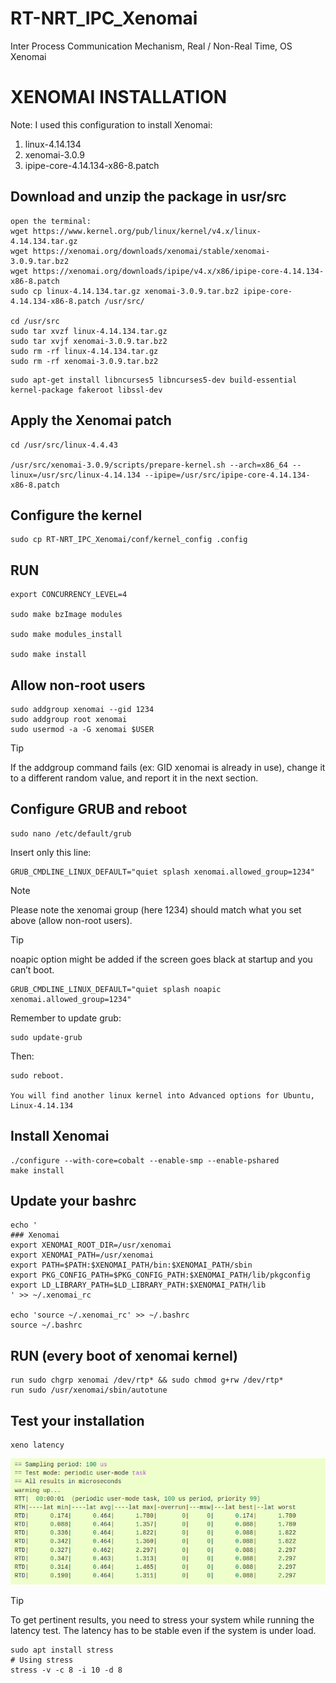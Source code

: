 # RT-NRT_IPC_Xenomai
Inter Process Communication Mechanism, Real / Non-Real Time, OS Xenomai


# XENOMAI INSTALLATION

Note: I used this configuration to install Xenomai:

1) linux-4.14.134
2) xenomai-3.0.9
3) ipipe-core-4.14.134-x86-8.patch

## Download and unzip the package in usr/src

```
open the terminal:
wget https://www.kernel.org/pub/linux/kernel/v4.x/linux-4.14.134.tar.gz
wget https://xenomai.org/downloads/xenomai/stable/xenomai-3.0.9.tar.bz2
wget https://xenomai.org/downloads/ipipe/v4.x/x86/ipipe-core-4.14.134-x86-8.patch
sudo cp linux-4.14.134.tar.gz xenomai-3.0.9.tar.bz2 ipipe-core-4.14.134-x86-8.patch /usr/src/

cd /usr/src
sudo tar xvzf linux-4.14.134.tar.gz
sudo tar xvjf xenomai-3.0.9.tar.bz2
sudo rm -rf linux-4.14.134.tar.gz
sudo rm -rf xenomai-3.0.9.tar.bz2 

```

```
sudo apt-get install libncurses5 libncurses5-dev build-essential kernel-package fakeroot libssl-dev
```

## Apply the Xenomai patch

```
cd /usr/src/linux-4.4.43

/usr/src/xenomai-3.0.9/scripts/prepare-kernel.sh --arch=x86_64 --linux=/usr/src/linux-4.14.134 --ipipe=/usr/src/ipipe-core-4.14.134-x86-8.patch

```
## Configure the kernel

```
sudo cp RT-NRT_IPC_Xenomai/conf/kernel_config .config

```
## RUN

```
export CONCURRENCY_LEVEL=4

sudo make bzImage modules

sudo make modules_install

sudo make install 

```
## Allow non-root users

```
sudo addgroup xenomai --gid 1234
sudo addgroup root xenomai
sudo usermod -a -G xenomai $USER

```
Tip

If the addgroup command fails (ex: GID xenomai is already in use), change it to a different random value, and report it in the next section.

## Configure GRUB and reboot

```
sudo nano /etc/default/grub

```
Insert only this line:
```
GRUB_CMDLINE_LINUX_DEFAULT="quiet splash xenomai.allowed_group=1234"

```
Note

Please note the xenomai group (here 1234) should match what you set above (allow non-root users).

Tip

noapic option might be added if the screen goes black at startup and you can’t boot.

```
GRUB_CMDLINE_LINUX_DEFAULT="quiet splash noapic xenomai.allowed_group=1234"

```

Remember to update grub:

```
sudo update-grub
```

Then:

```
sudo reboot.

You will find another linux kernel into Advanced options for Ubuntu, Linux-4.14.134

```

## Install Xenomai


```
./configure --with-core=cobalt --enable-smp --enable-pshared
make install

```

## Update your bashrc

```
echo '
### Xenomai
export XENOMAI_ROOT_DIR=/usr/xenomai
export XENOMAI_PATH=/usr/xenomai
export PATH=$PATH:$XENOMAI_PATH/bin:$XENOMAI_PATH/sbin
export PKG_CONFIG_PATH=$PKG_CONFIG_PATH:$XENOMAI_PATH/lib/pkgconfig
export LD_LIBRARY_PATH=$LD_LIBRARY_PATH:$XENOMAI_PATH/lib
' >> ~/.xenomai_rc

echo 'source ~/.xenomai_rc' >> ~/.bashrc
source ~/.bashrc
```
## RUN (every boot of xenomai kernel)

```
run sudo chgrp xenomai /dev/rtp* && sudo chmod g+rw /dev/rtp*
run sudo /usr/xenomai/sbin/autotune
```

## Test your installation

```
xeno latency
```

![latency](https://github.com/ADVRHumanoids/RT-NRT_IPC_Xenomai/blob/master/doc/img/latency.png)

Tip

To get pertinent results, you need to stress your system while running the latency test. The latency has to be stable even if the system is under load.

```
sudo apt install stress
# Using stress
stress -v -c 8 -i 10 -d 8
```

